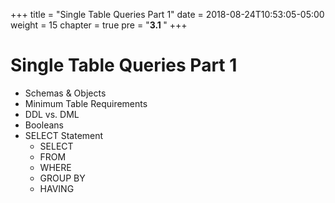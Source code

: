+++
title = "Single Table Queries Part 1"
date = 2018-08-24T10:53:05-05:00
weight = 15
chapter = true
pre = "<b>3.1 </b>"
+++

# Single Table Queries Part 1

- Schemas & Objects
- Minimum Table Requirements
- DDL vs. DML
- Booleans
- SELECT Statement
    - SELECT
    - FROM
    - WHERE
    - GROUP BY
    - HAVING

